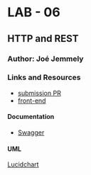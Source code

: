 # LAB - 06

## HTTP and REST

### Author: Joé Jemmely

### Links and Resources

- [submission PR](https://github.com/401-advanced-javascript-joejemmely/lab-06/pull/1)
- [front-end](https://p6i2h.codesandbox.io/)

#### Documentation

- [Swagger](https://app.swaggerhub.com/apis-docs/joejemmely/core-api/1.0.0)

#### UML

[Lucidchart](https://www.lucidchart.com/publicSegments/view/a04bffb0-9aa6-4eb7-90cf-65a23a478b22/image.jpeg)
